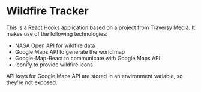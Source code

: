 # Wildfire Tracker

This is a React Hooks application based on a project from Traversy Media. It makes use of the following technologies:

* NASA Open API for wildfire data 
* Google Maps API to generate the world map
* Google-Map-React to communicate with Google Maps API
* Iconify to provide wildfire icons

API keys for Google Maps API are stored in an environment variable, so they're not exposed.